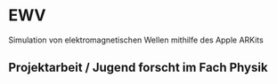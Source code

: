 # EWV
Simulation von elektromagnetischen Wellen mithilfe des Apple ARKits

## Projektarbeit / Jugend forscht im Fach Physik
